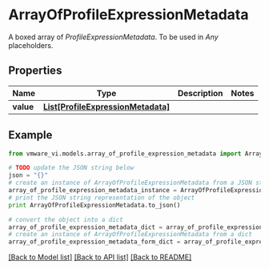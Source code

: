 # ArrayOfProfileExpressionMetadata

A boxed array of *ProfileExpressionMetadata*. To be used in *Any* placeholders. 

## Properties
Name | Type | Description | Notes
------------ | ------------- | ------------- | -------------
**value** | [**List[ProfileExpressionMetadata]**](ProfileExpressionMetadata.md) |  | 

## Example

```python
from vmware_vi.models.array_of_profile_expression_metadata import ArrayOfProfileExpressionMetadata

# TODO update the JSON string below
json = "{}"
# create an instance of ArrayOfProfileExpressionMetadata from a JSON string
array_of_profile_expression_metadata_instance = ArrayOfProfileExpressionMetadata.from_json(json)
# print the JSON string representation of the object
print ArrayOfProfileExpressionMetadata.to_json()

# convert the object into a dict
array_of_profile_expression_metadata_dict = array_of_profile_expression_metadata_instance.to_dict()
# create an instance of ArrayOfProfileExpressionMetadata from a dict
array_of_profile_expression_metadata_form_dict = array_of_profile_expression_metadata.from_dict(array_of_profile_expression_metadata_dict)
```
[[Back to Model list]](../README.md#documentation-for-models) [[Back to API list]](../README.md#documentation-for-api-endpoints) [[Back to README]](../README.md)


